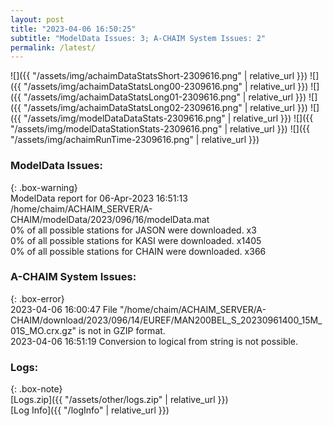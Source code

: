 ```yaml
---
layout: post
title: "2023-04-06 16:50:25"
subtitle: "ModelData Issues: 3; A-CHAIM System Issues: 2"
permalink: /latest/
---
```


![]({{ "/assets/img/achaimDataStatsShort-2309616.png" | relative_url }})
![]({{ "/assets/img/achaimDataStatsLong00-2309616.png" | relative_url }})
![]({{ "/assets/img/achaimDataStatsLong01-2309616.png" | relative_url }})
![]({{ "/assets/img/achaimDataStatsLong02-2309616.png" | relative_url }})
![]({{ "/assets/img/modelDataDataStats-2309616.png" | relative_url }})
![]({{ "/assets/img/modelDataStationStats-2309616.png" | relative_url }})
![]({{ "/assets/img/achaimRunTime-2309616.png" | relative_url }})


### ModelData Issues:  
  
{: .box-warning}  
 ModelData report for 06-Apr-2023 16:51:13   
 /home/chaim/ACHAIM_SERVER/A-CHAIM/modelData/2023/096/16/modelData.mat   
 0% of all possible stations for JASON were downloaded. x3   
 0% of all possible stations for KASI were downloaded. x1405   
 0% of all possible stations for CHAIN were downloaded. x366   
  
### A-CHAIM System Issues:  
  
{: .box-error}  
2023-04-06 16:00:47 File "/home/chaim/ACHAIM_SERVER/A-CHAIM/download/2023/096/14/EUREF/MAN200BEL_S_20230961400_15M_01S_MO.crx.gz" is not in GZIP format.  
2023-04-06 16:51:19 Conversion to logical from string is not possible.  

### Logs:  
  
{: .box-note}  
[Logs.zip]({{ "/assets/other/logs.zip" | relative_url }})  
[Log Info]({{ "/logInfo" | relative_url }})  
